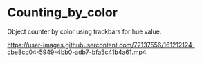 # Counting_by_color
Object counter by color using trackbars for hue value.


https://user-images.githubusercontent.com/72137556/161212124-cbe8cc04-5949-4bb0-adb7-bfa5c41b4a61.mp4
